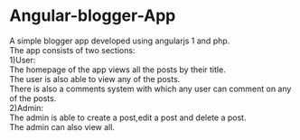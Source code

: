 # Angular-blogger-App
A simple blogger app developed using angularjs 1 and php.<br>
The app consists of two sections:<br>
1)User:<br>
The homepage of the app views all the posts by their title.<br>
The user is also able to view any of the posts.<br>
There is also a comments system with which any user can comment on any of the posts.<br>
2)Admin:<br>
The admin is able to create a post,edit a post and delete a post.<br>
The admin can also view all.<br>
